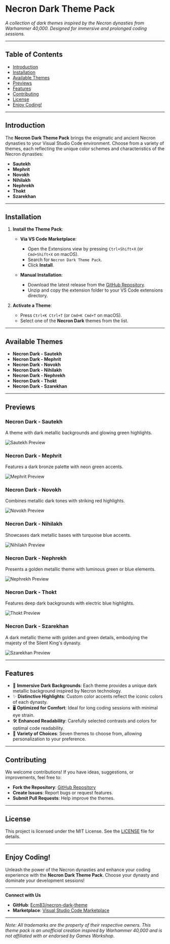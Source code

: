 # **Necron Dark Theme Pack**

_A collection of dark themes inspired by the Necron dynasties from Warhammer 40,000. Designed for immersive and prolonged coding sessions._

---

## **Table of Contents**

- [Introduction](#introduction)
- [Installation](#installation)
- [Available Themes](#available-themes)
- [Previews](#previews)
- [Features](#features)
- [Contributing](#contributing)
- [License](#license)
- [Enjoy Coding!](#enjoy-coding)

---

## **Introduction**

The **Necron Dark Theme Pack** brings the enigmatic and ancient Necron dynasties to your Visual Studio Code environment. Choose from a variety of themes, each reflecting the unique color schemes and characteristics of the Necron dynasties:

- **Sautekh**
- **Mephrit**
- **Novokh**
- **Nihilakh**
- **Nephrekh**
- **Thokt**
- **Szarekhan**

---

## **Installation**

1. **Install the Theme Pack**:

   - **Via VS Code Marketplace**:

     - Open the Extensions view by pressing `Ctrl+Shift+X` (or `Cmd+Shift+X` on macOS).
     - Search for `Necron Dark Theme Pack`.
     - Click **Install**.

   - **Manual Installation**:
     - Download the latest release from the [GitHub Repository](https://github.com/Ecm83/necron-dark-theme).
     - Unzip and copy the extension folder to your VS Code extensions directory.

2. **Activate a Theme**:

   - Press `Ctrl+K Ctrl+T` (or `Cmd+K Cmd+T` on macOS).
   - Select one of the **Necron Dark** themes from the list.

---

## **Available Themes**

- **Necron Dark - Sautekh**
- **Necron Dark - Mephrit**
- **Necron Dark - Novokh**
- **Necron Dark - Nihilakh**
- **Necron Dark - Nephrekh**
- **Necron Dark - Thokt**
- **Necron Dark - Szarekhan**

---

## **Previews**

### **Necron Dark - Sautekh**

A theme with dark metallic backgrounds and glowing green highlights.

![Sautekh Preview](assets/previews/sautekh.png)

### **Necron Dark - Mephrit**

Features a dark bronze palette with neon green accents.

![Mephrit Preview](assets/previews/mephrit.png)

### **Necron Dark - Novokh**

Combines metallic dark tones with striking red highlights.

![Novokh Preview](assets/previews/novokh.png)

### **Necron Dark - Nihilakh**

Showcases dark metallic bases with turquoise blue accents.

![Nihilakh Preview](assets/previews/nihilakh.png)

### **Necron Dark - Nephrekh**

Presents a golden metallic theme with luminous green or blue elements.

![Nephrekh Preview](assets/previews/nephrekh.png)

### **Necron Dark - Thokt**

Features deep dark backgrounds with electric blue highlights.

![Thokt Preview](assets/previews/thokt.png)

### **Necron Dark - Szarekhan**

A dark metallic theme with golden and green details, embodying the majesty of the Silent King's dynasty.

![Szarekhan Preview](assets/previews/szarekhan.png)

---

## **Features**

- 🌌 **Immersive Dark Backgrounds**: Each theme provides a unique dark metallic background inspired by Necron technology.
- ✨ **Distinctive Highlights**: Custom color accents reflect the iconic colors of each dynasty.
- 🖥️ **Optimized for Comfort**: Ideal for long coding sessions with minimal eye strain.
- 🛠️ **Enhanced Readability**: Carefully selected contrasts and colors for optimal code readability.
- 🎨 **Variety of Choices**: Seven themes to choose from, allowing personalization to your preference.

---

## **Contributing**

We welcome contributions! If you have ideas, suggestions, or improvements, feel free to:

- **Fork the Repository**: [GitHub Repository](https://github.com/Ecm83/necron-dark-theme)
- **Create Issues**: Report bugs or request features.
- **Submit Pull Requests**: Help improve the themes.

---

## **License**

This project is licensed under the MIT License. See the [LICENSE](LICENSE.txt) file for details.

---

## **Enjoy Coding!**

Unleash the power of the Necron dynasties and enhance your coding experience with the **Necron Dark Theme Pack**. Choose your dynasty and dominate your development sessions!

---

**Connect with Us**

- **GitHub**: [Ecm83/necron-dark-theme](https://github.com/Ecm83/necron-dark-theme)
- **Marketplace**: [Visual Studio Code Marketplace](#)

---

_Note: All trademarks are the property of their respective owners. This theme pack is an unofficial creation inspired by Warhammer 40,000 and is not affiliated with or endorsed by Games Workshop._
